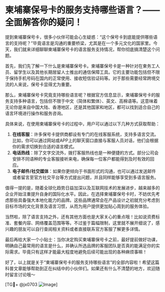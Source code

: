 # 柬埔寨保号卡的服务支持哪些语言？——全面解答你的疑问！

提到柬埔寨保号卡，很多小伙伴可能会心生疑惑：“这个保号卡到底能提供哪些语言的支持呢？”毕竟语言是沟通的重要桥梁，尤其是在一个多元文化的国家里。今天，我们就来详细聊聊柬埔寨保号卡的语言服务支持情况，帮你彻底搞清楚这个问题。

首先，我们先了解一下什么是柬埔寨保号卡。柬埔寨保号卡是一种针对在柬务工人员、留学生以及其他长期居留人士推出的通信保障工具。它的主要功能包括但不限于保持手机号码在国内的正常使用、接收短信验证码等。对于那些需要经常跨境交流的人来说，保号卡显得尤为重要。

那么，柬埔寨保号卡究竟支持哪些语言呢？根据官方信息显示，柬埔寨保号卡的服务支持多种语言，包括但不限于中文（简体和繁体）、英文、高棉语等。这意味着无论你是来自中国大陆、香港地区，还是其他国家和地区，都可以找到适合自己的语言环境进行操作和服务咨询。

具体来说，在使用柬埔寨保号卡的过程中，用户可以通过以下几种方式获取帮助：
1. **在线客服**：许多保号卡提供商都设有专门的在线客服系统，支持多语言交流。比如，你可以通过网站或APP上的聊天窗口直接与客服人员对话，他们会根据你的需求切换到合适的语言模式。
2. **电话热线**：除了文字交流外，拨打客服热线也是一种便捷的方式。部分公司会安排不同语种的专业客服接听来电，确保每一位客户都能得到及时有效的回应。
3. **电子邮件/社交媒体**：如果你更倾向于书面形式的沟通，也可以通过发送邮件或者留言至官方社交平台等方式提出问题，并且同样能够享受到多语言服务。

值得一提的是，随着全球化趋势日益加深以及互联网技术的发展进步，越来越多的企业开始注重提升自身的国际化水平。因此，在选择柬埔寨保号卡时，不妨优先考虑那些具备强大本地化能力的品牌。这些品牌通常会在产品设计之初就充分考虑到目标市场的文化背景及语言习惯，从而为用户提供更加贴心周到的服务体验。

当然啦，除了语言支持之外，还有其他方面也是大家关心的重点哦！比如说资费标准、套餐内容、网络覆盖范围等等。不过鉴于篇幅限制，这里就不展开细说了，感兴趣的朋友可以自行查阅相关资料或者直接联系官方客服了解更多详情。

最后再给大家一个小贴士：当你决定购买柬埔寨保号卡之前，最好提前做好功课，明确自己最常用的语言是什么，并确认所选品牌的客服团队是否真的能满足你的实际需求。毕竟只有这样才能最大程度地避免后续可能出现的各种麻烦事嘛！

好了，以上就是关于“柬埔寨保号卡的服务支持哪些语言”的全部内容啦！希望这篇科普文章能够帮助到正在纠结中的小伙伴们。如果还有什么不清楚的地方，欢迎随时留言讨论哦～

[TG💪+ @jx0703 ![Image](https://github.com/user-attachments/assets/dbca1d08-cadb-493c-b0ec-ad6f7a83f270)]